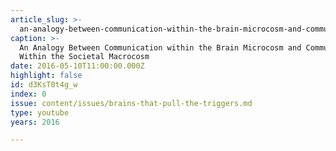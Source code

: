 ```yaml
---
article_slug: >-
  an-analogy-between-communication-within-the-brain-microcosm-and-communication-within-the-societal-macrocosm
caption: >-
  An Analogy Between Communication within the Brain Microcosm and Communication
  Within the Societal Macrocosm
date: 2016-05-10T11:00:00.000Z
highlight: false
id: d3KsT0t4g_w
index: 0
issue: content/issues/brains-that-pull-the-triggers.md
type: youtube
years: 2016

---
```

